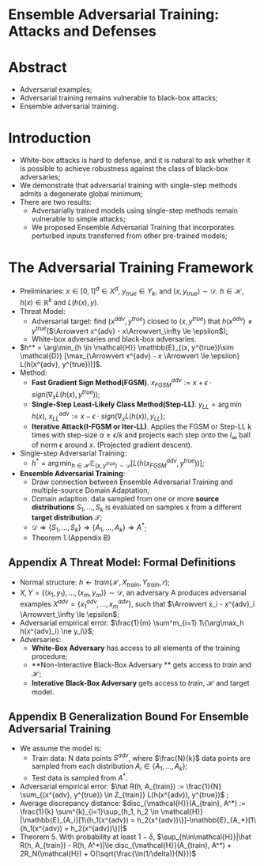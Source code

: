 # Ensemble Adversarial Training: Attacks and Defenses

# Abstract

- Adversarial examples;
- Adversarial training remains vulnerable to black-box attacks;
- Ensemble adversarial training.

# Introduction

- White-box attacks is hard to defense, and it is natural to ask whether it is possible to achieve robustness against the class of black-box adversaries;
- We demonstrate that adversarial training with single-step methods admits a degenerate global minimum;
- There are two results:
  - Adversarially trained models using single-step methods remain vulnerable to simple attacks;
  - We proposed Ensemble Adversarial Training that incorporates perturbed inputs transferred from other pre-trained models;

# The Adversarial Training Framework

- Preliminaries: $x \in [0,1]^d \in X^d$, $y_{true} \in Y_k$,  and $(x, y_{true}) \sim \mathcal{D}$. $h \in \mathcal{H}$, $h(x) \in \mathbb{R}^k$ and $L(h(x), y)$.
- Threat Model:
  - Adversarial target: find $(x^{adv}, y^{true})$ closed to $(x, y^{true})$ that $h(x^{adv}) \ne y^{true}$($\Arrowvert x^{adv} - x\Arrowvert_\infty \le \epsilon$);
  - White-box adversaries and black-box adversaries.
- $h^* = \arg\min_{h \in \mathcal{H}} \mathbb{E}_{(x, y^{true})\sim \mathcal{D}} [\max_{\Arrowvert x^{adv} - x \Arrowvert \le \epsilon} L(h(x^{adv}, y^{true}))]$.
- Method:
  - **Fast Gradient Sign Method(FGSM)**. $x^{adv}_{FGSM} := x + \epsilon \cdot sign(\nabla_x L(h(x), y^{true}))$;
  - **Single-Step Least-Likely Class Method(Step-LL)**. $y_{LL}=\arg\min{h(x)}$, $x^{adv}_{LL} := x - \epsilon\cdot sign(\nabla_x L(h(x)), y_{LL})$;
  - **Iterative Attack(I-FGSM or Iter-LL)**. Applies the FGSM or Step-LL k times with step-size $\alpha \ge \epsilon/k$ and projects each step onto the $l_\infty$ ball of norm $\epsilon$ around $x$. (Projected gradient descent).
- Single-step Adversarial Training:
  - $h^* = \arg\min_{h \in \mathcal{H}} \mathbb{E}_{(x, y^{true})\sim \mathcal{D}} [ L(h(x^{adv}_{FGSM}, y^{true}))]$;
- **Ensemble Adversarial Training**:
  - Draw connection between Ensemble Adversarial Training and multiple-source Domain Adaptation;
  - Domain adaption: data sampled from one or more **source distributions** $S_1, \ldots, S_k$ is evaluated on samples x from a different **target distribution** $\mathcal{T}$;
  - $\mathcal{D} \Rightarrow \{S_1, \ldots, S_k\} \Rightarrow \{A_1, \ldots, A_k\} \Rightarrow A^*$;
  - Theorem 1.(Appendix B)

## Appendix A Threat Model: Formal Definitions

- Normal structure: $h \leftarrow train(\mathcal{H}, X_{train}, Y_{train}, r)$;
- $X, Y = \{(x_1, y_1), \ldots, (x_m, y_m)\} \sim \mathcal{D}$, an adversary A produces adversarial examples $X^{adv} = \{x^{adv}_1, \ldots, x^{adv}_m\}$, such that $\Arrowvert x_i - x^{adv}_i \Arrowvert_\infty \le \epsilon$;
- Adversarial empirical error: $\frac{1}{m} \sum^m_{i=1} 1\{\arg\max_h h(x^{adv}_i) \ne y_i\}$;
- Adversaries:
  - **White-Box Adversary** has access to all elements of the training procedure;
  - **Non-Interactive Black-Box Adversary ** gets access to $train$ and $\mathcal{H}$;
  - **Interative Black-Box Adversary** gets access to $train$, $\mathcal{H}$ and target model.

## Appendix B Generalization Bound For Ensemble Adversarial Training

- We assume the model is:
  - Train data: N data points $S^{adv}$, where $\frac{N}{k}$ data points are sampled from each distribution $A_i \in \{A_1, \ldots, A_k\}$;
  - Test data is sampled from $A^*$.
- Adversarial empirical error: $\hat R(h, A_{train}) := \frac{1}{N} \sum_{(x^{adv}, y^{true}) \in Z_{train}} L(h(x^{adv}), y^{true})$ ;
- Average discrepancy distance: $disc_{\mathcal{H}}(A_{train}, A^*) := \frac{1}{k} \sum^{k}_{i=1}\sup_{h_1, h_2 \in \mathcal{H}} |\mathbb{E}_{A_i}[1\{h_1(x^{adv}) = h_2(x^{adv})\}]-\mathbb{E}_{A_*}[1\{h_1(x^{adv}) = h_2(x^{adv})\}]|$
- Theorem 5. With probability at least $1-\delta$, $\sup_{h\in\mathcal{H}}|\hat R(h, A_{train}) - R(h, A^*)|\le disc_{\mathcal{H}}(A_{train}, A^*) + 2R_N(\mathcal{H}) + O(\sqrt{\frac{\ln(1/\delta)}{N}})$

 